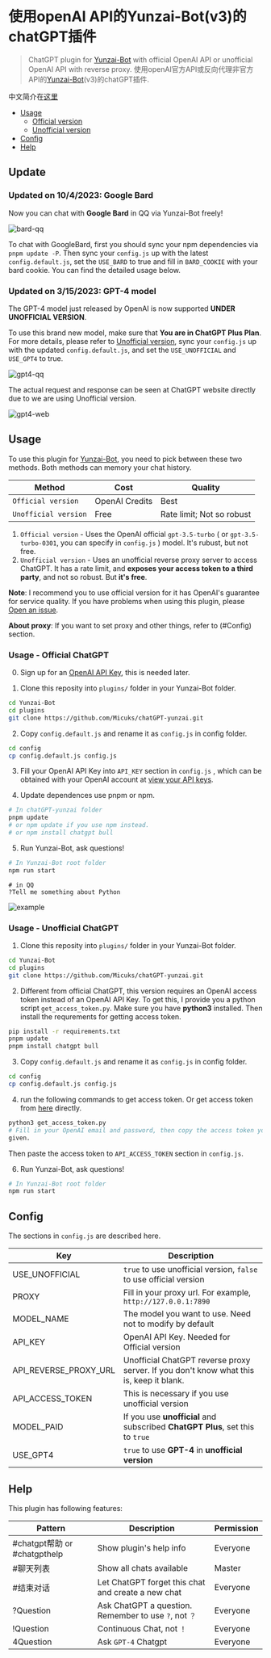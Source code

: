 # 使用openAI API的Yunzai-Bot(v3)的chatGPT插件
> ChatGPT plugin for [Yunzai-Bot](https://gitee.com/yoimiya-kokomi/Yunzai-Bot) with official OpenAI API or unofficial OpenAI API with reverse proxy.
> 使用openAI官方API或反向代理非官方API的[Yunzai-Bot](https://gitee.com/yoimiya-kokomi/Yunzai-Bot)(v3)的chatGPT插件.

中文简介在[这里](./readme-zh.md)

- [Usage](#Usage)
    - [Official version](#usage---official-chatgpt)
    - [Unofficial version](#usage---unofficial-chatgpt)
- [Config](#config)
- [Help](#help)

## Update

### Updated on 10/4/2023: Google Bard

Now you can chat with **Google Bard** in QQ via Yunzai-Bot freely!

![bard-qq](docs/bard-qq.png)

To chat with GoogleBard, first you should sync your npm dependencies via `pnpm update -P`. Then sync your `config.js` up with the latest `config.default.js`, set the `USE_BARD` to true and fill in `BARD_COOKIE` with your bard cookie. You can find the detailed usage below.

### Updated on 3/15/2023: GPT-4 model

The GPT-4 model just released by OpenAI is now supported **UNDER UNOFFICIAL VERSION**. 

To use this brand new model, make sure that **You are in ChatGPT Plus Plan**. For more details, please refer to [Unofficial version](#usage--unofficial-chatgpt), sync your `config.js` up with the updated `config.default.js`, and set the `USE_UNOFFICIAL` and `USE_GPT4` to true.

![gpt4-qq](docs/gpt4-qq.png)

The actual request and response can be seen at ChatGPT website directly due to we are using Unofficial version.

![gpt4-web](docs/gpt4-web.png)

## Usage

To use this plugin for [Yunzai-Bot](https://gitee.com/yoimiya-kokomi/Yunzai-Bot), you need to pick between these two methods.
Both methods can memory your chat history.

| Method | Cost | Quality |  
|---|---|---|
|`Official version`| OpenAI Credits | Best |
|`Unofficial version` | Free | Rate limit; Not so robust |

1. `Official version` - Uses the OpenAI official `gpt-3.5-turbo` ( or
   `gpt-3.5-turbo-0301`, you can specify in `config.js` ) model. It's rubust,
   but not free.
2. `Unofficial version` - Uses an unofficial reverse proxy server to access
   ChatGPT. It has a rate limit, and **exposes your access token to a third
   party**, and not so robust. But **it's free**.

**Note**: I recommend you to use official version for it has OpenAI's
guarantee for service quality. If you have problems when using this plugin,
please [Open an issue](https://github.com/Micuks/chatGPT-yunzai/issues).

**About proxy**: If you want to set proxy and other things, refer to (#Config)
section.

### Usage - Official ChatGPT

0. Sign up for an [OpenAI API Key](https://platform.openai.com/overview), this is
needed later.

1. Clone this reposity into `plugins/` folder in your Yunzai-Bot folder.
```bash
cd Yunzai-Bot
cd plugins
git clone https://github.com/Micuks/chatGPT-yunzai.git
```

2. Copy `config.default.js` and rename it as `config.js` in config folder.
```bash
cd config
cp config.default.js config.js
```

3. Fill your OpenAI API Key into `API_KEY` section in `config.js` , which can be obtained with your OpenAI account at [view your API keys](https://platform.openai.com/account/api-keys).

4. Update dependences use pnpm or npm.
```bash
# In chatGPT-yunzai folder
pnpm update
# or npm update if you use npm instead.
# or npm install chatgpt bull
```

5. Run Yunzai-Bot, ask questions!
```bash
# In Yunzai-Bot root folder
npm run start
```

```
# in QQ
?Tell me something about Python
```
![example](./docs/example.png)

### Usage - Unofficial ChatGPT

1. Clone this reposity into `plugins/` folder in your Yunzai-Bot folder.
```bash
cd Yunzai-Bot
cd plugins
git clone https://github.com/Micuks/chatGPT-yunzai.git
```

2. Different from official ChatGPT, this version requires an OpenAI access token
instead of an OpenAI API Key. To get this, I provide you a python script
`get_access_token.py`. Make sure you have **python3** installed. Then install
the requrements for getting access token.
```bash
pip install -r requirements.txt
pnpm update
pnpm install chatgpt bull
```

3. Copy `config.default.js` and rename it as `config.js` in config folder.
```bash
cd config
cp config.default.js config.js
```

4. run the
following commands to get access token. Or get access token from [here](https://chat.openai.com/api/auth/session) directly.
```bash
python3 get_access_token.py
# Fill in your OpenAI email and password, then copy the access token you were
given.
```

Then paste the access token to `API_ACCESS_TOKEN` section in `config.js`.

6. Run Yunzai-Bot, ask questions!
```bash
# In Yunzai-Bot root folder
npm run start
```

## Config

The sections in `config.js` are described here.

| Key | Description |
|---|---|
| USE_UNOFFICIAL | `true` to use unofficial version, `false` to use official version |
| PROXY | Fill in your proxy url. For example, `http://127.0.0.1:7890` |
| MODEL_NAME| The model you want to use. Need not to modify by default |
| API_KEY | OpenAI API Key. Needed for Official version |
| API_REVERSE_PROXY_URL | Unofficial ChatGPT reverse proxy server. If you don't know what this is, keep it blank. |
| API_ACCESS_TOKEN | This is necessary if you use unofficial version |
| MODEL_PAID | If you use **unofficial** and subscribed **ChatGPT Plus**, set this to `true` |
|USE_GPT4 | `true` to use **GPT-4**  in **unofficial version** |

## Help

This plugin has following features:

| Pattern | Description | Permission |
|---|---|---|
| #chatgpt帮助 or #chatgpthelp | Show plugin's help info | Everyone |
| #聊天列表 | Show all chats available | Master |
| #结束对话 | Let ChatGPT forget this chat and create a new chat | Everyone |
| ?Question | Ask ChatGPT a question. Remember to use `?`, not `？` | Everyone |
| !Question | Continuous Chat, not `！` | Everyone |
| 4Question | Ask `GPT-4` Chatgpt | Everyone |
